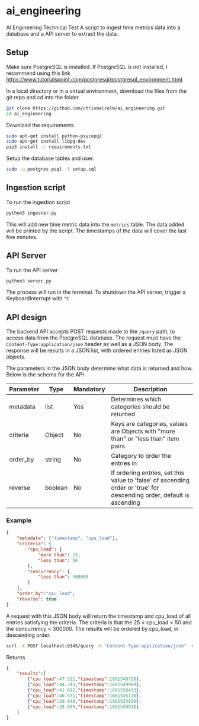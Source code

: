 # ai_engineering
AI Engineering Technical Test
A script to ingest time metrics data into a database and a API server to extract the data.

## Setup

Make sure PostgreSQL is installed. If PostgreSQL is not installed, I recommend using this link https://www.tutorialspoint.com/postgresql/postgresql_environment.html.


In a local directory or in a virtual environment, download the files from the git repo and cd into the folder.
```bash
git clone https://github.com/chrismalcolm/ai_engineering.git
cd ai_engineering
```

Download the requirements.
```bash
sudo apt-get install python-psycopg2
sudo apt-get install libpq-dev
pip3 install -r requirements.txt
```

Setup the database tables and user.
```bash
sudo -u postgres psql -f setup.sql
```

## Ingestion script

To run the ingestion script
```bash
python3 ingester.py
```

This will add new time metric data into the `metrics` table. The data added will be printed by the script. The timestamps of the data will cover the last five minutes.


## API Server

To run the API server
```bash
python3 server.py
```
The process will run in the terminal. To shutdown the API server, trigger a KeyboardInterrupt with `^C`

## API design

The backend API accepts POST requests made to the `/query` path, to access data from the PostgreSQL database. The request must have the `Content-Type:application/json` header as well as a JSON body. The response will be results in a JSON list, with ordered entries listed as JSON objects.

The parameters in the JSON body determine what data is returned and how. Below is the schema for the API

| Parameter | Type | Mandatory | Description |
| - | - | - | - |
| metadata | list | Yes | Determines which categories should be returned |
| criteria | Object | No | Keys are categories, values are Objects with "more than" or "less than" item pairs |
| order_by | string | No | Category to order the entries in |
| reverse | boolean | No | If ordering entries, set this value to 'false' of ascending order or 'true' for descending order, default is ascending |

### Example

```json
{
    "metadata": ["timestamp", "cpu_load"],
    "criteria": {
        "cpu_load": {
            "more than": 25,
            "less than": 50
        },
        "concurrency": {
            "less than": 300000
        }
    },
    "order_by":"cpu_load",
    "reverse": true
}
```

A request with this JSON body will return the timestamp and cpu_load of all entries satisfying the criteria. The criteria is that the 25 < cpu_load < 50 and the concurrency < 300000. The results will be ordered by cpu_load, in descending order.

```bash
curl -X POST localhost:8345/query -H "Content-Type:application/json" -d '{"metadata": ["timestamp", "cpu_load"], "order_by":"cpu_load", "reverse": true, "criteria":{"cpu_load": {"less than": 50, "more than": 25}, "concurrency": {"less than": 300000}}}'
```

Returns
```json
{
    "results":[
        {"cpu_load":47.321,"timestamp":1601549758},
        {"cpu_load":44.343,"timestamp":1601549900},
        {"cpu_load":41.012,"timestamp":1601550433},
        {"cpu_load":40.971,"timestamp":1601535110},
        {"cpu_load":29.949,"timestamp":1601534810},
        {"cpu_load":28.099,"timestamp":1601549818}
    ]
}
```
